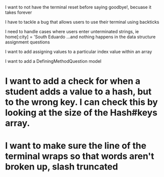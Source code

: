I want to not have the terminal reset before saying goodbye!, becuase it takes forever

I have to tackle a bug that allows users to use their terminal using backticks

I need to handle cases where users enter unterminated strings, ie home[:city] = 'South Eduardo
...and nothing happens in the data structure assignment questions

I want to add assigning values to a particular index value within an array

I want to add a DefiningMethodQuestion model

# I want to add a check for when a student adds a value to a hash, but to the wrong key. I can check this by looking at the size of the Hash#keys array.

# I want to make sure the line of the terminal wraps so that words aren't broken up, slash truncated
